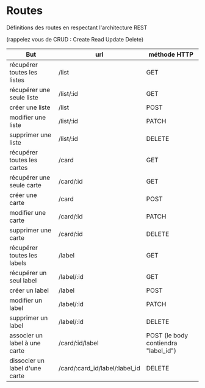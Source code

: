 # Routes

Définitions des routes en respectant l'architecture REST

(rappelez vous de CRUD : Create Read Update Delete)

| But | url | méthode HTTP |
|---|---|---|
|récupérer toutes les listes | /list | GET |
|récupérer une seule liste | /list/:id | GET |
|créer une liste | /list | POST |
|modifier une liste | /list/:id | PATCH |
|supprimer une liste | /list/:id | DELETE |
|récupérer toutes les cartes | /card | GET |
|récupérer une seule carte | /card/:id | GET |
|créer une carte | /card | POST |
|modifier une carte | /card/:id | PATCH |
|supprimer une carte | /card/:id | DELETE |
|récupérer toutes les labels | /label | GET |
|récupérer un seul label | /label/:id | GET |
|créer un label | /label | POST |
|modifier un label | /label/:id | PATCH |
|supprimer un label | /label/:id | DELETE |
|associer un label à une carte | /card/:id/label | POST (le body contiendra "label_id") |
|dissocier un label d'une carte | /card/:card_id/label/:label_id | DELETE |


